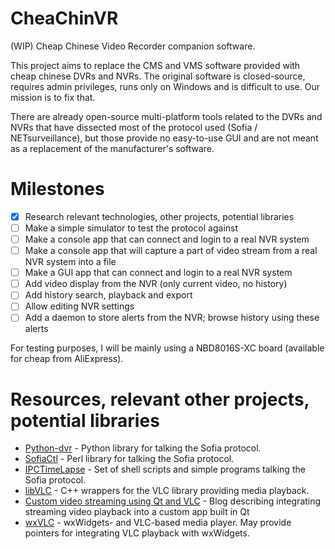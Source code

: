 # CheaChinVR
(WIP) Cheap Chinese Video Recorder companion software.

This project aims to replace the CMS and VMS software provided with cheap chinese DVRs and NVRs. The original software is closed-source, requires admin privileges, runs only on Windows and is difficult to use. Our mission is to fix that.

There are already open-source multi-platform tools related to the DVRs and NVRs that have dissected most of the protocol used (Sofia / NETsurveillance), but those provide no easy-to-use GUI and are not meant as a replacement of the manufacturer's software.

# Milestones
- [X] Research relevant technologies, other projects, potential libraries
- [ ] Make a simple simulator to test the protocol against
- [ ] Make a console app that can connect and login to a real NVR system
- [ ] Make a console app that will capture a part of video stream from a real NVR system into a file
- [ ] Make a GUI app that can connect and login to a real NVR system
- [ ] Add video display from the NVR (only current video, no history)
- [ ] Add history search, playback and export
- [ ] Allow editing NVR settings
- [ ] Add a daemon to store alerts from the NVR; browse history using these alerts

For testing purposes, I will be mainly using a NBD8016S-XC board (available for cheap from AliExpress).

# Resources, relevant other projects, potential libraries
- [Python-dvr](https://github.com/madmaxoft/python-dvr) - Python library for talking the Sofia protocol.
- [SofiaCtl](https://github.com/madmaxoft/sofiactl) - Perl library for talking the Sofia protocol.
- [IPCTimeLapse](https://github.com/charmyin/IPCTimeLapse) - Set of shell scripts and simple programs talking the Sofia protocol.
- [libVLC](https://github.com/videolan/libvlcpp) - C++ wrappers for the VLC library providing media playback.
- [Custom video streaming using Qt and VLC](http://derekmolloy.ie/custom-video-streaming-player-using-libvlc-and-qt/) - Blog describing integrating streaming video playback into a custom app built in Qt
- [wxVLC](https://github.com/tomay3000/wxVLC) - wxWidgets- and VLC-based media player. May provide pointers for integrating VLC playback with wxWidgets.
